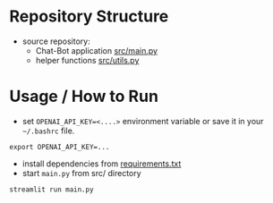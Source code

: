 # Repository Structure
- source repository:
  - Chat-Bot application [src/main.py](src%2Fmain.py)
  - helper functions [src/utils.py](src%2Futils.py)

# Usage / How to Run
- set `OPENAI_API_KEY=<....>` environment variable or save it in your `~/.bashrc` file.
```shell
export OPENAI_API_KEY=...
```
- install dependencies from [requirements.txt](%2Frequirements.txt)
- start `main.py` from src/ directory
```shell
streamlit run main.py
```
